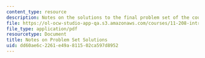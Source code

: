 ```yaml
---
content_type: resource
description: Notes on the solutions to the final problem set of the course.
file: https://ol-ocw-studio-app-qa.s3.amazonaws.com/courses/11-208-introduction-to-computers-in-public-management-ii-january-iap-2002/dd60ae6c2261e49a811502ca597d8952_11208sol.pdf
file_type: application/pdf
resourcetype: Document
title: Notes on Problem Set Solutions
uid: dd60ae6c-2261-e49a-8115-02ca597d8952
---
```

